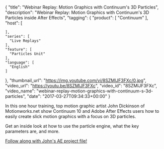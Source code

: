 {
  "title": "Webinar Replay: Motion Graphics with Continuum's 3D Particles",
  "description": "Webinar Replay: Motion Graphics with Continuum's 3D Particles inside After Effects",
  "tagging": {
    "product": [
      "Continuum"
    ],
    "host": [

    ],
    "series": [
      "Live Replays"
    ],
    "feature": [
      "Particles Unit"
    ],
    "language": [
      "English"
    ]
  },
  "thumbnail_url": "https://img.youtube.com/vi/8SZMlJF3FXc/0.jpg",
  "video_url": "https://youtu.be/8SZMlJF3FXc",
  "video_id": "8SZMlJF3FXc",
  "video_name": "webinar-replay-motion-graphics-with-continuum-s-3d-particles",
  "date": "2017-03-27T09:34:33+00:00"
}

In this one hour training, top motion graphic artist John Dickinson of Motionworks.net show Continuum 10 and Adobe After Effects users how to easily create slick motion graphics with a focus on 3D particles.

Get an inside look at how to use the particle engine, what the key parameters are, and more.

<a href="https://cdn.borisfx.com/borisfx/download_files/BorisParticlesWebinar_Mar2017.zip">Follow along with John's AE project file!</a>
